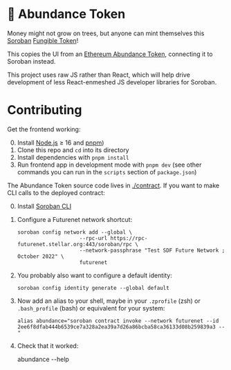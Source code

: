 🌳 Abundance Token
==================

Money might not grow on trees, but anyone can mint themselves this [Soroban](https://eips.ethereum.org/EIPS/eip-20) [Fungible Token](https://soroban.stellar.org/docs/reference/interfaces/token-interface)!

This copies the UI from an [Ethereum Abundance Token](https://github.com/chadoh/abundance-token), connecting it to Soroban instead.

This project uses raw JS rather than React, which will help drive development of less React-enmeshed JS developer libraries for Soroban.


Contributing
============

Get the frontend working:

0. Install [Node.js](https://nodejs.org/en/download/package-manager/) ≥ 16 and [pnpm](https://pnpm.io/))
1. Clone this repo and `cd` into its directory
2. Install dependencies with `pnpm install`
3. Run frontend app in development mode with `pnpm dev` (see other commands you can run in the `scripts` section of `package.json`)

The Abundance Token source code lives in [./contract](./contract). If you want to make CLI calls to the deployed contract:

0. Install [Soroban CLI](https://soroban.stellar.org/docs/reference/soroban-cli)

1. Configure a Futurenet network shortcut:

       soroban config network add --global \
                           --rpc-url https://rpc-futurenet.stellar.org:443/soroban/rpc \
                           --network-passphrase "Test SDF Future Network ; October 2022" \
                           futurenet

2. You probably also want to configure a default identity:

       soroban config identity generate --global default

3. Now add an alias to your shell, maybe in your `.zprofile` (zsh) or `.bash_profile` (bash) or equivalent for your system:

       alias abundance="soroban contract invoke --network futurenet --id 2ee6f8dfab444b6539ce7a328a2ea39a7d26a86bcba58ca36133d08b259839a3 --"

4. Check that it worked:

      abundance --help



